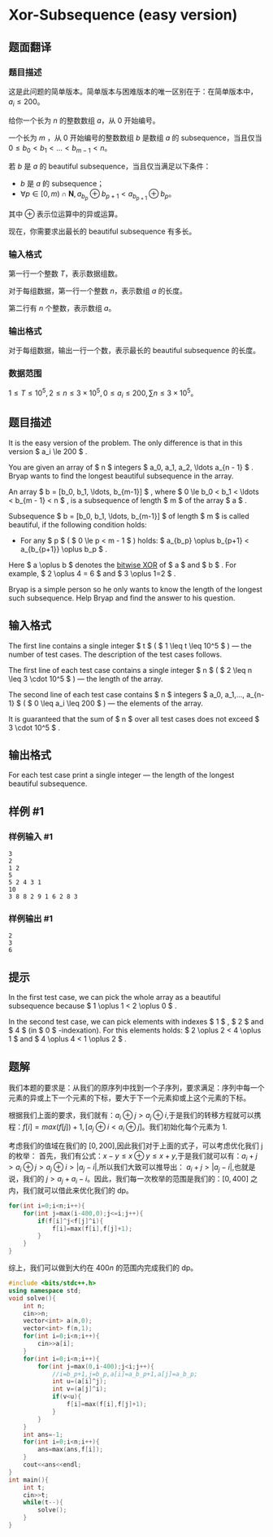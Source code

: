 # Xor-Subsequence (easy version)

## 题面翻译

### 题目描述

这是此问题的简单版本。简单版本与困难版本的唯一区别在于：在简单版本中，$a_i\leq 200$。

给你一个长为 $n$ 的整数数组 $a$，从 $0$ 开始编号。

一个长为 $m$ ，从 $0$ 开始编号的整数数组 $b$ 是数组 $a$ 的 subsequence，当且仅当 $0\leq b_0<b_1<\dots<b_{m-1}<n$。

若 $b$ 是 $a$ 的 beautiful subsequence，当且仅当满足以下条件：

+ $b$ 是 $a$ 的 subsequence；
+ $\forall p\in[0,m)\cap\textbf{N},a_{b_p}\oplus b_{p+1}<a_{b_{p+1}}\oplus b_p$。

其中 $\oplus$ 表示位运算中的异或运算。

现在，你需要求出最长的 beautiful subsequence 有多长。

### 输入格式

第一行一个整数 $T$，表示数据组数。

对于每组数据，第一行一个整数 $n$，表示数组 $a$ 的长度。

第二行有 $n$ 个整数，表示数组 $a$。

### 输出格式

对于每组数据，输出一行一个数，表示最长的 beautiful subsequence 的长度。

### 数据范围

$1\leq T\leq 10^5,2\leq n\leq 3\times 10^5,0\leq a_i\leq 200,\sum n\leq 3\times 10^5$。

## 题目描述

It is the easy version of the problem. The only difference is that in this version $ a_i \le 200 $ .

You are given an array of $ n $ integers $ a_0, a_1, a_2, \ldots a_{n - 1} $ . Bryap wants to find the longest beautiful subsequence in the array.

An array $ b = [b_0, b_1, \ldots, b_{m-1}] $ , where $ 0 \le b_0 < b_1 < \ldots < b_{m - 1} < n $ , is a subsequence of length $ m $ of the array $ a $ .

Subsequence $ b = [b_0, b_1, \ldots, b_{m-1}] $ of length $ m $ is called beautiful, if the following condition holds:

- For any $ p $ ( $ 0 \le p < m - 1 $ ) holds: $ a_{b_p} \oplus b_{p+1} < a_{b_{p+1}} \oplus b_p $ .

Here $ a \oplus b $ denotes the [bitwise XOR](https://en.wikipedia.org/wiki/Bitwise_operation#XOR) of $ a $ and $ b $ . For example, $ 2 \oplus 4 = 6 $ and $ 3 \oplus 1=2 $ .

Bryap is a simple person so he only wants to know the length of the longest such subsequence. Help Bryap and find the answer to his question.

## 输入格式

The first line contains a single integer $ t $ ( $ 1 \leq t \leq 10^5 $ ) — the number of test cases. The description of the test cases follows.

The first line of each test case contains a single integer $ n $ ( $ 2 \leq n \leq 3 \cdot 10^5 $ ) — the length of the array.

The second line of each test case contains $ n $ integers $ a_0, a_1,..., a_{n-1} $ ( $ 0 \leq a_i \leq 200 $ ) — the elements of the array.

It is guaranteed that the sum of $ n $ over all test cases does not exceed $ 3 \cdot 10^5 $ .

## 输出格式

For each test case print a single integer — the length of the longest beautiful subsequence.

## 样例 #1

### 样例输入 #1

```
3
2
1 2
5
5 2 4 3 1
10
3 8 8 2 9 1 6 2 8 3
```

### 样例输出 #1

```
2
3
6
```

## 提示

In the first test case, we can pick the whole array as a beautiful subsequence because $ 1 \oplus 1 < 2 \oplus 0 $ .

In the second test case, we can pick elements with indexes $ 1 $ , $ 2 $ and $ 4 $ (in $ 0 $ -indexation). For this elements holds: $ 2 \oplus 2 < 4 \oplus 1 $ and $ 4 \oplus 4 < 1 \oplus 2 $ .

## 题解
我们本题的要求是：从我们的原序列中找到一个子序列，要求满足：序列中每一个元素的异或上下一个元素的下标，要大于下一个元素抑或上这个元素的下标。

根据我们上面的要求，我们就有：$a_{i}\oplus j>a_{j}\oplus i$,于是我们的转移方程就可以携程：$f[i]=max(f[j])+1,[a_{j}\oplus i<a_{i}\oplus j]$。我们初始化每个元素为 1.

考虑我们的值域在我们的 $[0,200]$,因此我们对于上面的式子，可以考虑优化我们 j 的枚举：
首先，我们有公式：$x-y\leq x\oplus y\leq x+y$,于是我们就可以有：$a_{i}+j>a_{i}\oplus j>a_{j}\oplus i>|a_{j}-i|$,所以我们大致可以推导出：
$a_{i}+j>|a_{j}-i|$,也就是说，我们的 $j>a_{j}+a_{i}-i$。因此，我们每一次枚举的范围是我们的：$[0,400]$ 之内，我们就可以借此来优化我们的 dp。

```cpp
for(int i=0;i<n;i++){
	for(int j=max(i-400,0);j<=i;j++){
		if(f[i]^j<f[j]^i){
			f[i]=max(f[i],f[j]+1);
		}
	}
}
```

综上，我们可以做到大约在 $400n$ 的范围内完成我们的 dp。

```cpp
#include <bits/stdc++.h>
using namespace std;
void solve(){
	int n;
	cin>>n;
	vector<int> a(n,0);
	vector<int> f(n,1);
	for(int i=0;i<n;i++){
		cin>>a[i];
	}
	for(int i=0;i<n;i++){
		for(int j=max(0,i-400);j<i;j++){
			//i=b_p+1,j=b_p,a[i]=a_b_p+1,a[j]=a_b_p;
			int u=(a[i]^j);
			int v=(a[j]^i);
			if(v<u){
				f[i]=max(f[i],f[j]+1);
			}
		}
	}
	int ans=-1;
	for(int i=0;i<n;i++){
		ans=max(ans,f[i]);
	}
	cout<<ans<<endl;
}
int main(){
	int t;
	cin>>t;
	while(t--){
		solve();
	}
} 
```